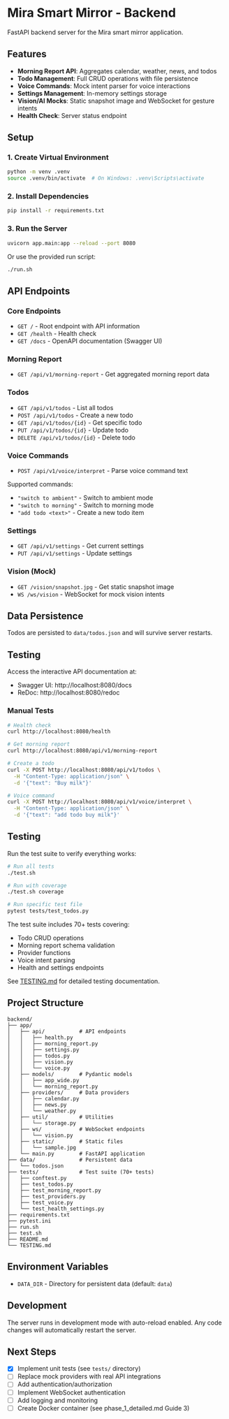 # Mira Smart Mirror - Backend

FastAPI backend server for the Mira smart mirror application.

## Features

- **Morning Report API**: Aggregates calendar, weather, news, and todos
- **Todo Management**: Full CRUD operations with file persistence
- **Voice Commands**: Mock intent parser for voice interactions
- **Settings Management**: In-memory settings storage
- **Vision/AI Mocks**: Static snapshot image and WebSocket for gesture intents
- **Health Check**: Server status endpoint

## Setup

### 1. Create Virtual Environment

```bash
python -m venv .venv
source .venv/bin/activate  # On Windows: .venv\Scripts\activate
```

### 2. Install Dependencies

```bash
pip install -r requirements.txt
```

### 3. Run the Server

```bash
uvicorn app.main:app --reload --port 8080
```

Or use the provided run script:

```bash
./run.sh
```

## API Endpoints

### Core Endpoints

- `GET /` - Root endpoint with API information
- `GET /health` - Health check
- `GET /docs` - OpenAPI documentation (Swagger UI)

### Morning Report

- `GET /api/v1/morning-report` - Get aggregated morning report data

### Todos

- `GET /api/v1/todos` - List all todos
- `POST /api/v1/todos` - Create a new todo
- `GET /api/v1/todos/{id}` - Get specific todo
- `PUT /api/v1/todos/{id}` - Update todo
- `DELETE /api/v1/todos/{id}` - Delete todo

### Voice Commands

- `POST /api/v1/voice/interpret` - Parse voice command text

Supported commands:

- `"switch to ambient"` - Switch to ambient mode
- `"switch to morning"` - Switch to morning mode
- `"add todo <text>"` - Create a new todo item

### Settings

- `GET /api/v1/settings` - Get current settings
- `PUT /api/v1/settings` - Update settings

### Vision (Mock)

- `GET /vision/snapshot.jpg` - Get static snapshot image
- `WS /ws/vision` - WebSocket for mock vision intents

## Data Persistence

Todos are persisted to `data/todos.json` and will survive server restarts.

## Testing

Access the interactive API documentation at:

- Swagger UI: http://localhost:8080/docs
- ReDoc: http://localhost:8080/redoc

### Manual Tests

```bash
# Health check
curl http://localhost:8080/health

# Get morning report
curl http://localhost:8080/api/v1/morning-report

# Create a todo
curl -X POST http://localhost:8080/api/v1/todos \
  -H "Content-Type: application/json" \
  -d '{"text": "Buy milk"}'

# Voice command
curl -X POST http://localhost:8080/api/v1/voice/interpret \
  -H "Content-Type: application/json" \
  -d '{"text": "add todo buy milk"}'
```

## Testing

Run the test suite to verify everything works:

```bash
# Run all tests
./test.sh

# Run with coverage
./test.sh coverage

# Run specific test file
pytest tests/test_todos.py
```

The test suite includes 70+ tests covering:

- Todo CRUD operations
- Morning report schema validation
- Provider functions
- Voice intent parsing
- Health and settings endpoints

See [TESTING.md](TESTING.md) for detailed testing documentation.

## Project Structure

```
backend/
├── app/
│   ├── api/           # API endpoints
│   │   ├── health.py
│   │   ├── morning_report.py
│   │   ├── settings.py
│   │   ├── todos.py
│   │   ├── vision.py
│   │   └── voice.py
│   ├── models/        # Pydantic models
│   │   ├── app_wide.py
│   │   └── morning_report.py
│   ├── providers/     # Data providers
│   │   ├── calendar.py
│   │   ├── news.py
│   │   └── weather.py
│   ├── util/          # Utilities
│   │   └── storage.py
│   ├── ws/            # WebSocket endpoints
│   │   └── vision.py
│   ├── static/        # Static files
│   │   └── sample.jpg
│   └── main.py        # FastAPI application
├── data/              # Persistent data
│   └── todos.json
├── tests/             # Test suite (70+ tests)
│   ├── conftest.py
│   ├── test_todos.py
│   ├── test_morning_report.py
│   ├── test_providers.py
│   ├── test_voice.py
│   └── test_health_settings.py
├── requirements.txt
├── pytest.ini
├── run.sh
├── test.sh
├── README.md
└── TESTING.md
```

## Environment Variables

- `DATA_DIR` - Directory for persistent data (default: `data`)

## Development

The server runs in development mode with auto-reload enabled. Any code changes will automatically restart the server.

## Next Steps

- [x] Implement unit tests (see `tests/` directory)
- [ ] Replace mock providers with real API integrations
- [ ] Add authentication/authorization
- [ ] Implement WebSocket authentication
- [ ] Add logging and monitoring
- [ ] Create Docker container (see phase_1_detailed.md Guide 3)
